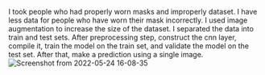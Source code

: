 I took people who had properly worn masks and improperly dataset. I have less data for people who have worn their mask incorrectly. I used image augmentation to 
increase the size of the dataset. I separated the data into train and test sets. After preprocessing step, construct the cnn layer, compile it, train the model 
on the train set, and validate the model on the test set. After that, make a prediction using a single image.
![Screenshot from 2022-05-24 16-08-35](https://user-images.githubusercontent.com/99475439/170013976-1a95de36-2b70-41a3-969a-4195abab8ba1.png)
